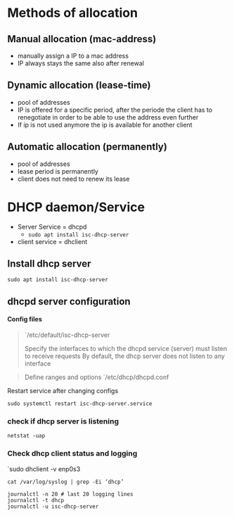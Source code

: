 # Methods of allocation
## Manual allocation (mac-address)
- manually assign a IP to a mac address
- IP always stays the same also after renewal

## Dynamic allocation (lease-time)
- pool of addresses
- IP is offered for a specific period, after the periode the client has to renegotiate in order to be able to use the address even further
- If ip is not used anymore the ip is available for another client
## Automatic allocation (permanently)
- pool of addresses
- lease period is permanently
- client does not need to renew its lease


# DHCP daemon/Service
- Server Service = dhcpd
	- `sudo apt install isc-dhcp-server`
- client service = dhclient
## Install dhcp server
```
sudo apt install isc-dhcp-server
```

## dhcpd server configuration

#### Config files

> `/etc/default/isc-dhcp-server
>
>Specify the interfaces to which the dhcpd service (server) must listen to receive requests
>By default, the dhcp server does not listen to any interface


>Define ranges and options
>`/etc/dhcp/dhcpd.conf



Restart service after changing configs
```
sudo systemctl restart isc-dhcp-server.service
```

### check if dhcp server is listening
`netstat -uap`
### Check dhcp client status and logging
`sudo dhclient -v enp0s3


`cat /var/log/syslog | grep -Ei ‘dhcp’ `

```
journalctl -n 20 # last 20 logging lines
journalctl -t dhcp
journalctl -u isc-dhcp-server
```